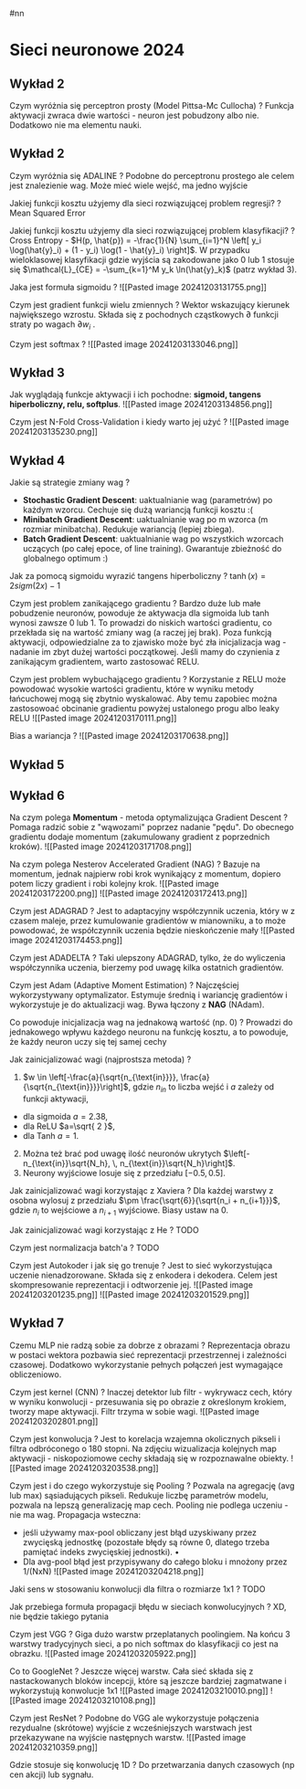 #nn

# Sieci neuronowe 2024

## Wykład 2

Czym wyróżnia się perceptron prosty (Model Pittsa-Mc Cullocha)
?
Funkcja aktywacji zwraca dwie wartości - neuron jest pobudzony albo nie. Dodatkowo nie ma elementu nauki.

## Wykład 2

Czym wyróżnia się ADALINE
?
Podobne do perceptronu prostego ale celem jest znalezienie wag. Może mieć wiele wejść, ma jedno wyjście


Jakiej funkcji kosztu użyjemy dla sieci rozwiązującej problem regresji?
?
Mean Squared Error

Jakiej funkcji kosztu użyjemy dla sieci rozwiązującej problem klasyfikacji?
?
Cross Entropy - $H(p, \hat{p}) = -\frac{1}{N} \sum_{i=1}^N \left[ y_i \log(\hat{y}_i) + (1 - y_i) \log(1 - \hat{y}_i) \right]$. 
W przypadku wieloklasowej klasyfikacji gdzie wyjścia są zakodowane jako 0 lub 1 stosuje się $\mathcal{L}_{CE} = -\sum_{k=1}^M y_k \ln(\hat{y}_k)$ (patrz wykład 3).

Jaka jest formuła sigmoidu
?
![[Pasted image 20241203131755.png]]


Czym jest gradient funkcji wielu zmiennych
?
Wektor wskazujący kierunek największego wzrostu. Składa się z pochodnych cząstkowych ∂ funkcji straty po wagach $∂w_{i}$ .

Czym jest softmax
?
![[Pasted image 20241203133046.png]]


## Wykład 3

Jak wyglądają funkcje aktywacji i ich pochodne: **sigmoid, tangens hiperboliczny, relu, softplus**.
![[Pasted image 20241203134856.png]]


Czym jest N-Fold Cross-Validation i kiedy warto jej użyć
?
![[Pasted image 20241203135230.png]]


## Wykład 4

Jakie są strategie zmiany wag
?
- **Stochastic Gradient Descent**: uaktualnianie wag (parametrów) po każdym wzorcu. Cechuje się dużą wariancją funkcji kosztu :(
- **Minibatch Gradient Descent**: uaktualnianie wag po m wzorca (m rozmiar minibatcha). Redukuje wariancją (lepiej zbiega).
- **Batch Gradient Descent**: uaktualnianie wag po wszystkich wzorcach uczących (po całej epoce, of line training). Gwarantuje zbieżność do globalnego optimum :)

Jak za pomocą sigmoidu wyrazić tangens hiperboliczny
?
$\tanh(x) = 2sigm(2x) - 1$


Czym jest problem zanikającego gradientu
?
Bardzo duże lub małe pobudzenie neuronów, powoduje że aktywacja dla sigmoida lub tanh wynosi zawsze 0 lub 1. To prowadzi do niskich wartości gradientu, co przekłada się na wartość zmiany wag (a raczej jej brak). Poza funkcją aktywacji, odpowiedzialne za to zjawisko może być zła inicjalizacja wag - 
nadanie im zbyt dużej wartości początkowej. Jeśli mamy do czynienia z zanikającym gradientem, warto zastosować RELU.

Czym jest problem wybuchającego gradientu
?
Korzystanie z RELU może powodować wysokie wartości gradientu, które w wyniku metody łańcuchowej mogą się zbytnio wyskalować. Aby temu zapobiec można zastosowoać obcinanie gradientu powyżej ustalonego progu albo leaky RELU
![[Pasted image 20241203170111.png]]

Bias a wariancja
?
![[Pasted image 20241203170638.png]]

## Wykład 5



## Wykład 6

Na czym polega **Momentum** - metoda optymalizująca Gradient Descent
?
Pomaga radzić sobie z "wąwozami" poprzez nadanie "pędu". Do obecnego gradientu dodaje momentum (zakumulowany gradient z poprzednich kroków).
![[Pasted image 20241203171708.png]]



Na czym polega Nesterov Accelerated Gradient (NAG)
?
Bazuje na momentum, jednak najpierw robi krok wynikający z momentum, dopiero potem liczy gradient i robi kolejny krok.
![[Pasted image 20241203172200.png]]
![[Pasted image 20241203172413.png]]

Czym jest ADAGRAD
?
Jest to adaptacyjny współczynnik uczenia, który w z czasem maleje, przez kumulowanie gradientów w mianowniku, a to może powodować, że współczynnik uczenia będzie nieskończenie mały
![[Pasted image 20241203174453.png]]


Czym jest ADADELTA
?
Taki ulepszony ADAGRAD, tylko, że do wyliczenia współczynnika uczenia, bierzemy pod uwagę kilka ostatnich gradientów.


Czym jest Adam (Adaptive Moment Estimation)
?
Najczęściej wykorzystywany optymalizator. Estymuje średnią i wariancję gradientów i wykorzystuje je do aktualizacji wag. Bywa łączony z **NAG** (NAdam).

Co powoduje inicjalizacja wag na jednakową wartość (np. 0)
?
Prowadzi do jednakowego wpływu każdego neuronu na funkcję kosztu, a to powoduje, że każdy neuron uczy się tej samej cechy


Jak zainicjalizować wagi (najprostsza metoda)
?
1. $w \in \left[-\frac{a}{\sqrt{n_{\text{in}}}}, \frac{a}{\sqrt{n_{\text{in}}}}\right]$, gdzie $n_{in}$ to liczba wejść i $a$ zależy od funkcji aktywacji, 
- dla sigmoida $a=2.38$, 
- dla ReLU $a=\sqrt{ 2 }$,
- dla Tanh $a=1$. 
2. Można też brać pod uwagę ilość neuronów ukrytych $\left[-n_{\text{in}}\sqrt{N_h}, \, n_{\text{in}}\sqrt{N_h}\right]$. 
3. Neurony wyjściowe losuje się z przedziału $[-0.5, 0.5]$.

Jak zainicjalizować wagi korzystając z Xaviera
?
Dla każdej warstwy z osobna wylosuj z przedziału $\pm \frac{\sqrt{6}}{\sqrt{n_i + n_{i+1}}}$, gdzie $n_{i}$ to wejściowe a  $n_{i+1}$ wyjściowe. Biasy ustaw na 0.

Jak zainicjalizować wagi korzystając z He
?
TODO


Czym jest normalizacja batch'a
?
TODO

Czym jest Autokoder i jak się go trenuje
?
Jest to sieć wykorzystująca uczenie nienadzorowane. Składa się z enkodera i dekodera. Celem jest skompresowanie reprezentacji i odtworzenie jej.
![[Pasted image 20241203201235.png]]
![[Pasted image 20241203201529.png]]

## Wykład 7

Czemu MLP nie radzą sobie za dobrze z obrazami
?
Reprezentacja obrazu w postaci wektora pozbawia sieć reprezentacji przestrzennej i zależności czasowej. Dodatkowo wykorzystanie pełnych połączeń jest wymagające obliczeniowo. 

Czym jest kernel (CNN)
?
Inaczej detektor lub filtr - wykrywacz cech, który w wyniku konwolucji - przesuwania się po obrazie z określonym krokiem, tworzy mape aktywacji. Filtr trzyma w sobie wagi.
![[Pasted image 20241203202801.png]]

Czym jest konwolucja
?
Jest to korelacja wzajemna okolicznych pikseli i filtra odbróconego o 180 stopni. Na zdjęciu wizualizacja kolejnych map aktywacji - niskopoziomowe cechy składają się w rozpoznawalne obiekty.
![[Pasted image 20241203203538.png]]


Czym jest i do czego wykorzystuje się Pooling
?
Pozwala na agregację (avg lub max) sąsiadujących pikseli. Redukuje liczbę parametrów modelu, pozwala na lepszą generalizację map cech. Pooling nie podlega uczeniu - nie ma wag. 
Propagacja wsteczna: 
- jeśli używamy max-pool obliczany jest błąd uzyskiwany przez zwycięską jednostkę (pozostałe błędy są równe 0, dlatego trzeba pamiętać indeks zwycięskiej jednostki). •
- Dla avg-pool błąd jest przypisywany do całego bloku i mnożony przez 1/(NxN)
![[Pasted image 20241203204218.png]]

Jaki sens w stosowaniu konwolucji dla filtra o rozmiarze 1x1
?
TODO

Jak przebiega formuła propagacji błędu w sieciach konwolucyjnych
?
XD, nie będzie takiego pytania


Czym jest VGG
?
Giga dużo warstw przeplatanych poolingiem. Na końcu 3 warstwy tradycyjnych sieci, a po nich softmax do klasyfikacji co jest na obrazku.
![[Pasted image 20241203205922.png]]


Co to GoogleNet
?
Jeszcze więcej warstw. Cała sieć składa się z nastackowanych bloków incepcji, które są jeszcze bardziej zagmatwane i wykorzystują konwolucje 1x1
![[Pasted image 20241203210010.png]]
![[Pasted image 20241203210108.png]]


Czym jest ResNet
?
Podobne do VGG ale wykorzystuje połączenia rezydualne (skrótowe) wyjście z wcześniejszych warstwach jest przekazywane na wyjście następnych warstw.
![[Pasted image 20241203210359.png]]

Gdzie stosuje się konwolucję 1D
?
Do przetwarzania danych czasowych (np cen akcji) lub sygnału.


























